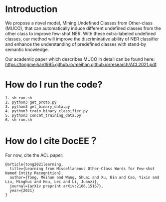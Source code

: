 # Introduction
We propose a novel model, Mining Undefined Classes from Other-class (MUCO), that can automatically induce different undefined classes from the other class to improve few-shot NER. With these extra-labeled undefined classes, our method will improve the discriminative ability of NER classifier and enhance the understanding of predefined classes with stand-by semantic knowledge. 

Our academic paper which describes MUCO in detail can be found here: https://tongmeihan1995.github.io/meihan.github.io/research/ACL2021.pdf.

# How do I run the code?
```
1. sh run.sh
2. python3 get_proto.py
3. python3 get_binary_data.py
4. python3 train_binary_classifier.py
5. python3 concat_training_data.py
6. sh run.sh
```

# How do I cite DocEE？
For now, cite the ACL paper:
```
@article{tong2021learning,
  title={Learning from Miscellaneous Other-Class Words for Few-shot Named Entity Recognition},
  author={Tong, Meihan and Wang, Shuai and Xu, Bin and Cao, Yixin and Liu, Minghui and Hou, Lei and Li, Juanzi},
  journal={arXiv preprint arXiv:2106.15167},
  year={2021}
}
```

